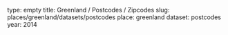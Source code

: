 type: empty
title: Greenland / Postcodes / Zipcodes
slug: places/greenland/datasets/postcodes
place: greenland
dataset: postcodes
year: 2014
